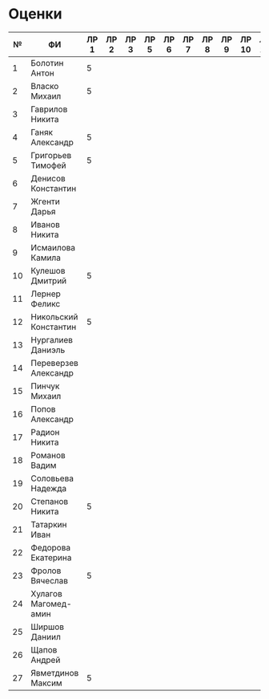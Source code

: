 # Оценки
| №  | ФИ                    | ЛР 1 | ЛР 2 | ЛР 3 | ЛР 5 | ЛР 6 | ЛР 7 | ЛР 8 | ЛР 9 | ЛР 10 | ЛР 11 | ЛР 12 | ЛР 13 | ЛР 14 | ЛР 15 | КП 3 | КП 4 | Зачет |
|----|-----------------------|------|------|------|------|------|------|------|------|-------|-------|-------|-------|-------|-------|------|------|-------|
| 1  | Болотин Антон         |  5   |      |      |      |      |      |      |      |       |       |       |       |       |       |      |      |       |
| 2  | Власко Михаил         |  5   |      |      |      |      |      |      |      |       |       |       |       |       |       |      |      |       |
| 3  | Гаврилов Никита       |      |      |      |      |      |      |      |      |       |       |       |       |       |       |      |      |       |
| 4  | Ганяк Александр       |  5   |      |      |      |      |      |      |      |       |       |       |       |       |       |      |      |       |
| 5  | Григорьев Тимофей     |  5   |      |      |      |      |      |      |      |       |       |       |       |       |       |      |      |       |
| 6  | Денисов Константин    |      |      |      |      |      |      |      |      |       |       |       |       |       |       |      |      |       |
| 7  | Жгенти Дарья          |      |      |      |      |      |      |      |      |       |       |       |       |       |       |      |      |       |
| 8  | Иванов Никита         |      |      |      |      |      |      |      |      |       |       |       |       |       |       |      |      |       |
| 9  | Исмаилова Камила      |      |      |      |      |      |      |      |      |       |       |       |       |       |       |      |      |       |
| 10 | Кулешов Дмитрий       |  5   |      |      |      |      |      |      |      |       |       |       |       |       |       |      |      |       |
| 11 | Лернер Феликс         |      |      |      |      |      |      |      |      |       |       |       |       |       |       |      |      |       |
| 12 | Никольский Константин |  5   |      |      |      |      |      |      |      |       |       |       |       |       |       |      |      |       |
| 13 | Нургалиев  Даниэль    |      |      |      |      |      |      |      |      |       |       |       |       |       |       |      |      |       |
| 14 | Переверзев Александр  |      |      |      |      |      |      |      |      |       |       |       |       |       |       |      |      |       |
| 15 | Пинчук Михаил         |      |      |      |      |      |      |      |      |       |       |       |       |       |       |      |      |       |
| 16 | Попов Александр       |      |      |      |      |      |      |      |      |       |       |       |       |       |       |      |      |       |
| 17 | Радион Никита         |      |      |      |      |      |      |      |      |       |       |       |       |       |       |      |      |       |
| 18 | Романов Вадим         |      |      |      |      |      |      |      |      |       |       |       |       |       |       |      |      |       |
| 19 | Соловьева Надежда     |      |      |      |      |      |      |      |      |       |       |       |       |       |       |      |      |       |
| 20 | Степанов Никита       |  5   |      |      |      |      |      |      |      |       |       |       |       |       |       |      |      |       |
| 21 | Татаркин Иван         |      |      |      |      |      |      |      |      |       |       |       |       |       |       |      |      |       |
| 22 | Федорова Екатерина    |      |      |      |      |      |      |      |      |       |       |       |       |       |       |      |      |       |
| 23 | Фролов Вячеслав       |  5   |      |      |      |      |      |      |      |       |       |       |       |       |       |      |      |       |
| 24 | Хулагов Магомед-амин  |      |      |      |      |      |      |      |      |       |       |       |       |       |       |      |      |       |
| 25 | Ширшов Даниил         |      |      |      |      |      |      |      |      |       |       |       |       |       |       |      |      |       |
| 26 | Щапов Андрей          |      |      |      |      |      |      |      |      |       |       |       |       |       |       |      |      |       |
| 27 | Явметдинов Максим     |  5   |      |      |      |      |      |      |      |       |       |       |       |       |       |      |      |       |

